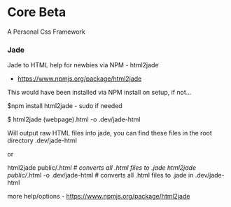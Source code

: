 Core Beta
====

A Personal Css Framework




### Jade

Jade to HTML help for newbies via NPM - html2jade
- https://www.npmjs.org/package/html2jade

This would have been installed via NPM install on setup,
if not...

$npm install html2jade - sudo if needed

$ html2jade (webpage).html -o .dev/jade-html

Will output raw HTML files into jade, you can find these files
in the root directory .dev/jade-html

or 

html2jade public/*.html  # converts all .html files to .jade
html2jade public/*.html -o .dev/jade-html # converts all .html files to .jade in .dev/jade-html

more help/options - https://www.npmjs.org/package/html2jade